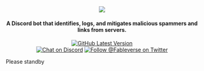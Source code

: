 <div align="center">
  <img src="https://user-images.githubusercontent.com/34040658/166164449-6db248d5-d182-4869-a259-19fad611293b.png" />
  <h4> A Discord bot that identifies, logs, and mitigates malicious spammers and links from servers. </h4>
  
  
<!--   <a href="https://github.com/Fableverse/api-template/releases"
    ><img
      src="https://img.shields.io/github/workflow/status/fableverse/discord-shield/Run Jest?color=white&label=build&style=flat-square"
      alt="GitHub Latest Version"
  /></a>
  <a href="https://github.com/Fableverse/api-template/releases"
    ><img
      src="https://img.shields.io/github/v/tag/fableverse/discord-shield?color=white&label=version&style=flat-square"
      alt="GitHub Latest Version"
  /></a> -->
  <a href=""
    ><img
      src="https://img.shields.io/github/commit-activity/w/fableverse/discord-shield?color=white&label=commit activity&style=flat-square"
      alt="GitHub Latest Version"
  /></a>
  <br />
  <a href="https://discord.gg/5a9bSRyYyF"
    ><img
      src="https://img.shields.io/discord/966144993163091988?label=discord&color=blue&style=flat-square"
      alt="Chat on Discord"
  /></a>
  <a href="https://twitter.com/Fableverse"
    ><img
      src="https://img.shields.io/badge/twitter-@fableverse-1DA1F3?color=blue&style=flat-square"
      alt="Follow @Fableverse on Twitter"
  /></a>
</div>

Please standby
